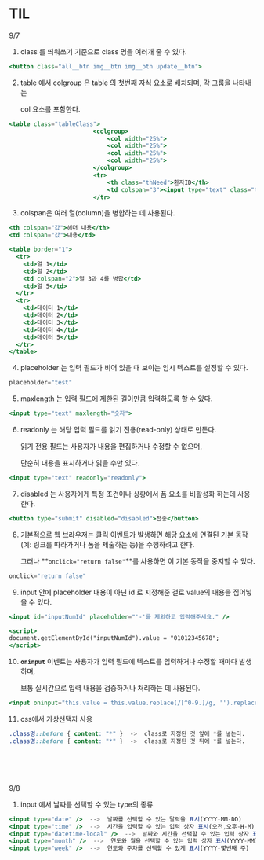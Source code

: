 # TIL
9/7

1. class 를 띄워쓰기 기준으로 class 명을 여러개 줄 수 있다.

```jsx
<button class="all__btn img__btn img__btn update__btn">
```

2. table 에서 colgroup 은 table 의 첫번째 자식 요소로 배치되며, 각 그룹을 나타내는 
    
    col 요소를 포함한다.
    

```jsx
<table class="tableClass">
						<colgroup>
							<col width="25%">
							<col width="25%">
							<col width="25%">
							<col width="25%">
						</colgroup>
						<tr>
							<th class="thNeed">환자ID</th>
							<td colspan="3"><input type="text" class="tdInputClass" placeholder="test" maxlength="20" style="width: 28%; height: 50%;" readonly="readonly" disabled="disabled" /></td>
						</tr>
```

3. colspan은 여러 열(column)을 병합하는 데 사용된다.

```jsx
<th colspan="값">헤더 내용</th>
<td colspan="값">내용</td>

<table border="1">
  <tr>
    <td>열 1</td>
    <td>열 2</td>
    <td colspan="2">열 3과 4를 병합</td>
    <td>열 5</td>
  </tr>
  <tr>
    <td>데이터 1</td>
    <td>데이터 2</td>
    <td>데이터 3</td>
    <td>데이터 4</td>
    <td>데이터 5</td>
  </tr>
</table>
```

4. placeholder 는 입력 필드가 비어 있을 때 보이는 임시 텍스트를 설정할 수 있다.

```jsx
placeholder="test"
```

5. maxlength 는 입력 필드에 제한된 길이만큼 입력하도록 할 수 있다.

```jsx
<input type="text" maxlength="숫자">
```

6. readonly 는 해당 입력 필드를 읽기 전용(read-only) 상태로 만든다.
    
    읽기 전용 필드는 사용자가 내용을 편집하거나 수정할 수 없으며, 
    
    단순히 내용을 표시하거나 읽을 수만 있다.
    

```jsx
<input type="text" readonly="readonly">
```

7. disabled 는 사용자에게 특정 조건이나 상황에서 폼 요소를 비활성화 하는데 사용한다.

```jsx
<button type="submit" disabled="disabled">전송</button>
```

8. 기본적으로 웹 브라우저는 클릭 이벤트가 발생하면 해당 요소에 연결된 기본 동작(예: 링크를 따라가거나 폼을 제출하는 등)을 수행하려고 한다.
    
    그러나 **`onclick="return false"`**를 사용하면 이 기본 동작을 중지할 수 있다.
    

```jsx
onclick="return false"
```

9. input 안에 placeholder 내용이 아닌 id 로 지정해준 걸로 value의 내용을 집어넣을 수 있다.

```jsx
<input id="inputNumId" placeholder="'-'를 제외하고 입력해주세요." />

<script>
document.getElementById("inputNumId").value = "01012345678";
</script>
```

10. **`oninput`** 이벤트는 사용자가 입력 필드에 텍스트를 입력하거나 수정할 때마다 발생하며, 
    
    보통 실시간으로 입력 내용을 검증하거나 처리하는 데 사용된다.
    

```jsx
<input oninput="this.value = this.value.replace(/[^0-9.]/g, '').replace(/(\..*)\./g, '$1');" />
```

11. css에서 가상선택자 사용

```css
.class명::before { content: "*" }  ->  class로 지정된 것 앞에 *를 넣는다.
.class명::before { content: "*" }  ->  class로 지정된 것 뒤에 *를 넣는다.
```
<br><br><br>

9/8

1. input 에서 날짜를 선택할 수 있는 type의 종류

```jsx
<input type="date" />  -->  날짜를 선택할 수 있는 달력을 표시(YYYY-MM-DD)
<input type="time" />  -->  시간을 입력할 수 있는 입력 상자 표시(오전,오후-H-M)
<input type="datetime-local" />  -->  날짜와 시간을 선택할 수 있는 입력 상자 표시(YYYY-MM-DD -H-M-오전,오후)
<input type="month" />  -->  연도와 월을 선택할 수 있는 입력 상자 표시(YYYY-MM)
<input type="week" />  -->  연도와 주차를 선택할 수 있게 표시(YYYY-몇번째 주)
```
